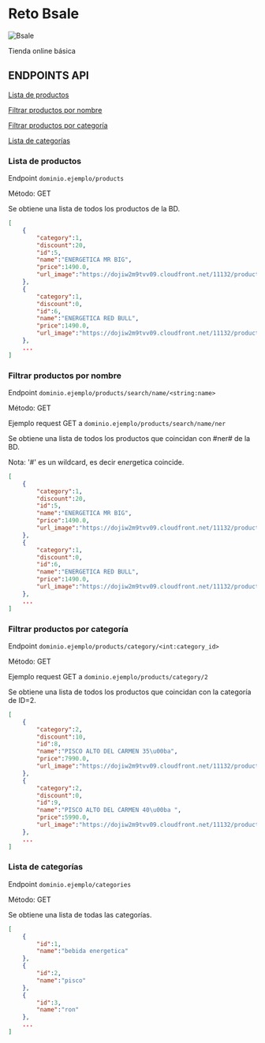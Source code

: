 # Reto Bsale

![Bsale](https://dojiw2m9tvv09.cloudfront.net/4/8/img-logos-logo-bsale-naranjo.png?1757 "bsale")

Tienda online básica

## ENDPOINTS API
[Lista de productos](#lista-de-productos)

[Filtrar productos por nombre](#filtrar-productos-por-nombre)

[Filtrar productos por categoría](#filtrar-productos-por-categoía)

[Lista de categorías](#lista-de-categorías)

### Lista de productos
Endpoint `dominio.ejemplo/products`

Método: GET

Se obtiene una lista de todos los productos de la BD.

```json
[
	{
		"category":1,
		"discount":20,
		"id":5,
		"name":"ENERGETICA MR BIG",
		"price":1490.0,
		"url_image":"https://dojiw2m9tvv09.cloudfront.net/11132/product/misterbig3308256.jpg"
	},
	{
		"category":1,
		"discount":0,
		"id":6,
		"name":"ENERGETICA RED BULL",
		"price":1490.0,
		"url_image":"https://dojiw2m9tvv09.cloudfront.net/11132/product/redbull8381.jpg"
	},
	...
]

```

### Filtrar productos por nombre

Endpoint `dominio.ejemplo/products/search/name/<string:name>`

Método: GET

Ejemplo request GET a `dominio.ejemplo/products/search/name/ner`

Se obtiene una lista de todos los productos que coincidan con \#ner\# de la BD.

Nota: '#' es un wildcard, es decir e*ner*getica coincide.

```json
[
	{
		"category":1,
		"discount":20,
		"id":5,
		"name":"ENERGETICA MR BIG",
		"price":1490.0,
		"url_image":"https://dojiw2m9tvv09.cloudfront.net/11132/product/misterbig3308256.jpg"
	},
	{
		"category":1,
		"discount":0,
		"id":6,
		"name":"ENERGETICA RED BULL",
		"price":1490.0,
		"url_image":"https://dojiw2m9tvv09.cloudfront.net/11132/product/redbull8381.jpg"
	},
	...
]
```

### Filtrar productos por categoría
Endpoint `dominio.ejemplo/products/category/<int:category_id>`

Método: GET

Ejemplo request GET a `dominio.ejemplo/products/category/2`

Se obtiene una lista de todos los productos que coincidan con la categoría de ID=2.

```json
[
	{
		"category":2,
		"discount":10,
		"id":8,
		"name":"PISCO ALTO DEL CARMEN 35\u00ba",
		"price":7990.0,
		"url_image":"https://dojiw2m9tvv09.cloudfront.net/11132/product/alto8532.jpg"
	},
	{
		"category":2,
		"discount":0,
		"id":9,
		"name":"PISCO ALTO DEL CARMEN 40\u00ba ",
		"price":5990.0,
		"url_image":"https://dojiw2m9tvv09.cloudfront.net/11132/product/alto408581.jpg"
	},
	...
]

```

### Lista de categorías
Endpoint `dominio.ejemplo/categories`

Método: GET

Se obtiene una lista de todas las categorías.

```json
[
	{
		"id":1,
		"name":"bebida energetica"
	},
	{
		"id":2,
		"name":"pisco"
	},
	{
		"id":3,
		"name":"ron"
	},
	...
]

```
